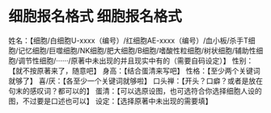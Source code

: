 # 细胞报名格式 细胞报名格式
姓名：【细胞/白细胞U-xxxx（编号）/红细胞AE-xxxx（编号）/血小板/杀手T细胞/记忆细胞/巨噬细胞/NK细胞/肥大细胞/B细胞/嗜酸性粒细胞/树状细胞/辅助性细胞/调节性细胞/······/原著中未出现的并且现实中有的（需要自码设定）】
性别：【就不按原著来了，随意吧】
身高：【结合蛋清来写吧】
性格：【至少两个关键词就够了】
喜/厌：【各至少一个关键词就够啦】
口头禅：【开头？口癖？或者是放在句末的感叹词？都可以的】
蛋清：【可以选原设图，也可选符合你选择细胞人设的图，不过要是口述也可以】
设定：【选择原著中未出现的需要填】
